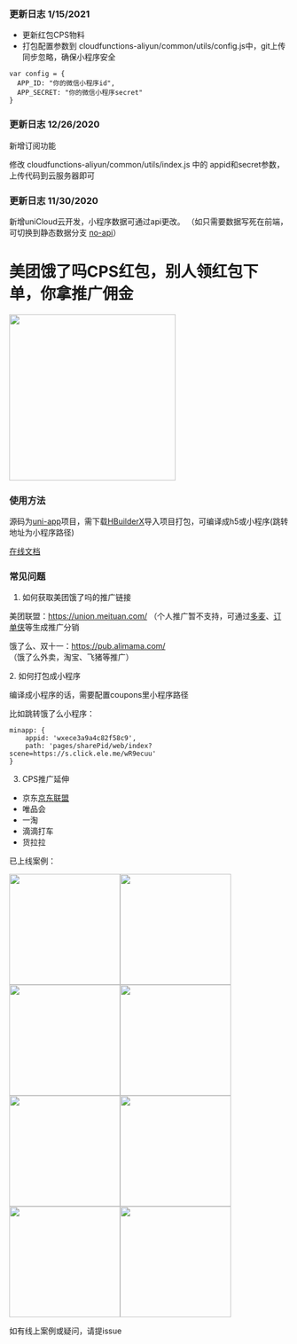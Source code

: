 ### 更新日志 1/15/2021

- 更新红包CPS物料
- 打包配置参数到 cloudfunctions-aliyun/common/utils/config.js中，git上传同步忽略，确保小程序安全

```
var config = {
  APP_ID: "你的微信小程序id",
  APP_SECRET: "你的微信小程序secret"
}
```

### 更新日志 12/26/2020

新增订阅功能

修改 cloudfunctions-aliyun/common/utils/index.js 中的 appid和secret参数，上传代码到云服务器即可


### 更新日志 11/30/2020
新增uniCloud云开发，小程序数据可通过api更改。
（如只需要数据写死在前端，可切换到静态数据分支 [no-api](https://github.com/zwpro/coupons/tree/no-api)）

# 美团饿了吗CPS红包，别人领红包下单，你拿推广佣金
<img src="https://raw.githubusercontent.com/zwpro/coupons/master/static/demo.png" width="300"/>



### 使用方法

源码为[uni-app](https://uniapp.dcloud.net.cn/)项目，需下载[HBuilderX](https://www.dcloud.io/hbuilderx.html)导入项目打包，可编译成h5或小程序(跳转地址为小程序路径)

[在线文档](http://lianghua.wxthe.com/docs/)


### 常见问题
1. 如何获取美团饿了吗的推广链接

美团联盟：https://union.meituan.com/ （个人推广暂不支持，可通过[多麦](https://union.duomai.com/generalize/geneplan)、[订单侠](https://union.duomai.com/generalize/geneplan)等生成推广分销

饿了么、双十一：https://pub.alimama.com/ （饿了么外卖，淘宝、飞猪等推广）

​2. 如何打包成小程序

编译成小程序的话，需要配置coupons里小程序路径

比如跳转饿了么小程序：

```
minapp: {
    appid: 'wxece3a9a4c82f58c9',
    path: 'pages/sharePid/web/index?scene=https://s.click.ele.me/wR9ecuu'
}
```

3. CPS推广延伸
- 京东[京东联盟](https://union.jd.com/)
- 唯品会[]()
- 一淘[]()
- 滴滴打车[]()
- 货拉拉[]()

已上线案例：

<img src="https://raw.githubusercontent.com/zwpro/coupons/master/examples/微信图片_20201107150908.jpg" width="200"/><img src="https://raw.githubusercontent.com/zwpro/coupons/master/examples/微信图片_20201107150917.png" width="200"/><img src="https://raw.githubusercontent.com/zwpro/coupons/master/examples/微信图片_20201107150923.jpg" width="200"/><img src="https://raw.githubusercontent.com/zwpro/coupons/master/examples/微信图片_20201107150932.jpg" width="200"/><img src="https://raw.githubusercontent.com/zwpro/coupons/master/examples/微信图片_20201107150944.jpg" width="200"/><img src="https://raw.githubusercontent.com/zwpro/coupons/master/examples/微信图片_20201107150950.jpg" width="200"/><img src="https://raw.githubusercontent.com/zwpro/coupons/master/examples/微信图片_20201107163539.jpg" width="200"/><img src="https://raw.githubusercontent.com/zwpro/coupons/master/examples/微信图片_20201107163546.jpg" width="200"/>



如有线上案例或疑问，请提issue
